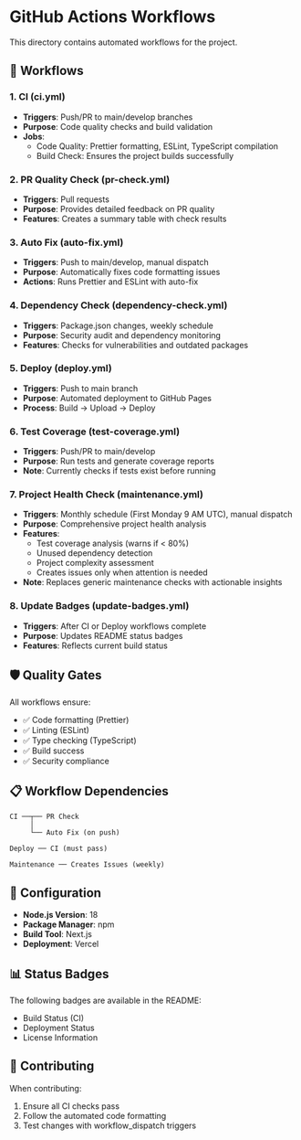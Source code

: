 # GitHub Actions Workflows

This directory contains automated workflows for the project.

## 🔄 Workflows

### 1. **CI (ci.yml)**

- **Triggers**: Push/PR to main/develop branches
- **Purpose**: Code quality checks and build validation
- **Jobs**:
  - Code Quality: Prettier formatting, ESLint, TypeScript compilation
  - Build Check: Ensures the project builds successfully

### 2. **PR Quality Check (pr-check.yml)**

- **Triggers**: Pull requests
- **Purpose**: Provides detailed feedback on PR quality
- **Features**: Creates a summary table with check results

### 3. **Auto Fix (auto-fix.yml)**

- **Triggers**: Push to main/develop, manual dispatch
- **Purpose**: Automatically fixes code formatting issues
- **Actions**: Runs Prettier and ESLint with auto-fix

### 4. **Dependency Check (dependency-check.yml)**

- **Triggers**: Package.json changes, weekly schedule
- **Purpose**: Security audit and dependency monitoring
- **Features**: Checks for vulnerabilities and outdated packages

### 5. **Deploy (deploy.yml)**

- **Triggers**: Push to main branch
- **Purpose**: Automated deployment to GitHub Pages
- **Process**: Build → Upload → Deploy

### 6. **Test Coverage (test-coverage.yml)**

- **Triggers**: Push/PR to main/develop
- **Purpose**: Run tests and generate coverage reports
- **Note**: Currently checks if tests exist before running

### 7. **Project Health Check (maintenance.yml)**

- **Triggers**: Monthly schedule (First Monday 9 AM UTC), manual dispatch
- **Purpose**: Comprehensive project health analysis
- **Features**:
  - Test coverage analysis (warns if < 80%)
  - Unused dependency detection
  - Project complexity assessment
  - Creates issues only when attention is needed
- **Note**: Replaces generic maintenance checks with actionable insights

### 8. **Update Badges (update-badges.yml)**

- **Triggers**: After CI or Deploy workflows complete
- **Purpose**: Updates README status badges
- **Features**: Reflects current build status

## 🛡️ Quality Gates

All workflows ensure:

- ✅ Code formatting (Prettier)
- ✅ Linting (ESLint)
- ✅ Type checking (TypeScript)
- ✅ Build success
- ✅ Security compliance

## 📋 Workflow Dependencies

```
CI ──┬── PR Check
     │
     └── Auto Fix (on push)

Deploy ── CI (must pass)

Maintenance ── Creates Issues (weekly)
```

## 🔧 Configuration

- **Node.js Version**: 18
- **Package Manager**: npm
- **Build Tool**: Next.js
- **Deployment**: Vercel

## 📊 Status Badges

The following badges are available in the README:

- Build Status (CI)
- Deployment Status
- License Information

## 🤝 Contributing

When contributing:

1. Ensure all CI checks pass
2. Follow the automated code formatting
3. Test changes with workflow_dispatch triggers
